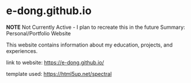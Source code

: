 # e-dong.github.io
**NOTE** Not Currently Active - I plan to recreate this in the future
Summary: Personal/Portfolio Website  

 This website contains information about my education, projects, and experiences.  

 link to website: https://e-dong.github.io/


 template used: https://html5up.net/spectral

